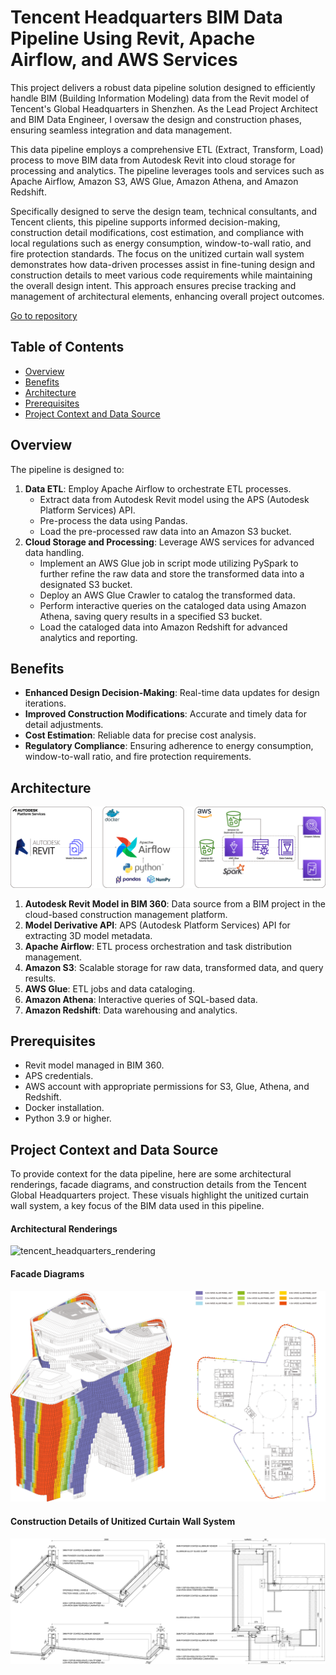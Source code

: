 # Tencent Headquarters BIM Data Pipeline Using Revit, Apache Airflow, and AWS Services

This project delivers a robust data pipeline solution designed to efficiently handle BIM (Building Information Modeling) data from the Revit model of Tencent's Global Headquarters in Shenzhen. As the Lead Project Architect and BIM Data Engineer, I oversaw the design and construction phases, ensuring seamless integration and data management.

This data pipeline employs a comprehensive ETL (Extract, Transform, Load) process to move BIM data from Autodesk Revit into cloud storage for processing and analytics. The pipeline leverages tools and services such as Apache Airflow, Amazon S3, AWS Glue, Amazon Athena, and Amazon Redshift.

Specifically designed to serve the design team, technical consultants, and Tencent clients, this pipeline supports informed decision-making, construction detail modifications, cost estimation, and compliance with local regulations such as energy consumption, window-to-wall ratio, and fire protection standards. The focus on the unitized curtain wall system demonstrates how data-driven processes assist in fine-tuning design and construction details to meet various code requirements while maintaining the overall design intent. This approach ensures precise tracking and management of architectural elements, enhancing overall project outcomes.

[Go to repository](https://github.com/siconge/Tencent-HQ-BIM-Data-Pipeline-with-AWS)

<h2>Table of Contents</h2>

- [Overview](#overview)
- [Benefits](#benefits)
- [Architecture](#architecture)
- [Prerequisites](#prerequisites)
- [Project Context and Data Source](#project-context-and-data-source)

## Overview
The pipeline is designed to:
1. **Data ETL**: Employ Apache Airflow to orchestrate ETL processes.
   - Extract data from Autodesk Revit model using the APS (Autodesk Platform Services) API.
   - Pre-process the data using Pandas.
   - Load the pre-processed raw data into an Amazon S3 bucket.
2. **Cloud Storage and Processing**: Leverage AWS services for advanced data handling.
   - Implement an AWS Glue job in script mode utilizing PySpark to further refine the raw data and store the transformed data into a designated S3 bucket.
   - Deploy an AWS Glue Crawler to catalog the transformed data.
   - Perform interactive queries on the cataloged data using Amazon Athena, saving query results in a specified S3 bucket.
   - Load the cataloged data into Amazon Redshift for advanced analytics and reporting.

## Benefits
- **Enhanced Design Decision-Making**: Real-time data updates for design iterations.
- **Improved Construction Modifications**: Accurate and timely data for detail adjustments.
- **Cost Estimation**: Reliable data for precise cost analysis.
- **Regulatory Compliance**: Ensuring adherence to energy consumption, window-to-wall ratio, and fire protection requirements.

## Architecture
![revit_pipeline_architecture.png](assets/revit_pipeline_architecture.png)
1. **Autodesk Revit Model in BIM 360**: Data source from a BIM project in the cloud-based construction management platform.
2. **Model Derivative API**: APS (Autodesk Platform Services) API for extracting 3D model metadata.
3. **Apache Airflow**: ETL process orchestration and task distribution management.
4. **Amazon S3**: Scalable storage for raw data, transformed data, and query results.
5. **AWS Glue**: ETL jobs and data cataloging.
6. **Amazon Athena**: Interactive queries of SQL-based data.
7. **Amazon Redshift**: Data warehousing and analytics.

## Prerequisites
- Revit model managed in BIM 360.
- APS credentials.
- AWS account with appropriate permissions for S3, Glue, Athena, and Redshift.
- Docker installation.
- Python 3.9 or higher.

## Project Context and Data Source
To provide context for the data pipeline, here are some architectural renderings, facade diagrams, and construction details from the Tencent Global Headquarters project. These visuals highlight the unitized curtain wall system, a key focus of the BIM data used in this pipeline.

#### Architectural Renderings
![tencent_headquarters_rendering](assets/tencent_headquarters_rendering.jpg)

#### Facade Diagrams
![unitized_curtain_wall_system_sawtooth](assets/tencent_headquarters_unitized_curtain_wall_system_sawtooth.png)

#### Construction Details of Unitized Curtain Wall System
![tencent_headquarters_unitized_curtain_wall_details](assets/tencent_headquarters_unitized_curtain_wall_details.png)
